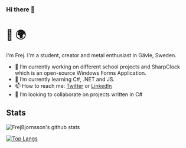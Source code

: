 ### Hi there 👋

# 👋 🌍

I'm Frej. I'm a student, creator and metal enthusiast in Gävle, Sweden. 

- 🔭 I’m currently working on different school projects and SharpClock which is an open-source Windows Forms Application.
- 🌱 I’m currently learning C#, .NET and JS.
- 📫 How to reach me: [Twitter](https://twitter.com/digitalismic19) or [LinkedIn](https://www.linkedin.com/in/frejbjornsson)
- 👯 I’m looking to collaborate on projects written in C#


## Stats

![FrejBjornsson's github stats](https://github-readme-stats.vercel.app/api?username=FrejBjornsson&show_icons=true&theme=nord)

[![Top Langs](https://github-readme-stats.vercel.app/api/top-langs/?username=FrejBjornsson&layout=compact&theme=nord)](https://github.com/FrejBjornsson)


